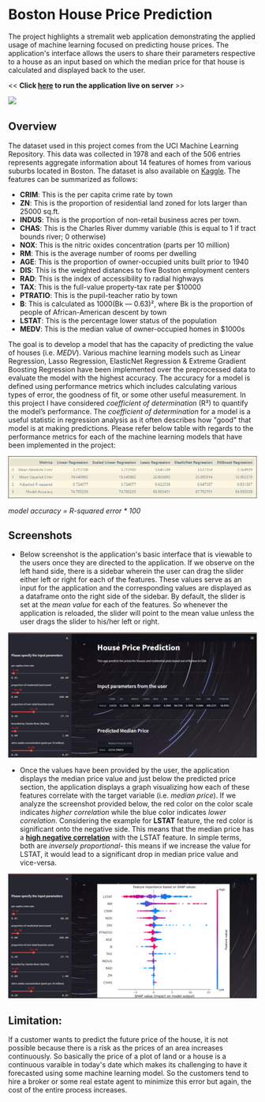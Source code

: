 # Boston House Price Prediction
The project highlights a stremalit web application demonstrating the applied usage of machine learning focused on predicting house prices. The application's interface allows the users to share their parameters respective to a house as an input based on which the median price for that house is calculated and displayed back to the user.

<< **Click [here](https://blink-house-price-predictor.herokuapp.com/) to run the application live on server** >>

<img src = ".\Images\image_4.jpg">

## Overview
The dataset used in this project comes from the UCI Machine Learning Repository. This data was collected in 1978 and each of the 506 entries represents aggregate information about 14 features of homes from various suburbs located in Boston. The dataset is also available on [Kaggle](https://www.kaggle.com/datasets/jamieleech/boston-housing-dataset). The features can be summarized as follows:
- **CRIM**: This is the per capita crime rate by town
- **ZN**: This is the proportion of residential land zoned for lots larger than 25000 sq.ft.
- **INDUS**: This is the proportion of non-retail business acres per town.
- **CHAS**: This is the Charles River dummy variable (this is equal to 1 if tract bounds river; 0 otherwise)
- **NOX**: This is the nitric oxides concentration (parts per 10 million)
- **RM**: This is the average number of rooms per dwelling
- **AGE**: This is the proportion of owner-occupied units built prior to 1940
- **DIS**: This is the weighted distances to five Boston employment centers
- **RAD**: This is the index of accessibility to radial highways
- **TAX**: This is the full-value property-tax rate per $10000
- **PTRATIO**: This is the pupil-teacher ratio by town
- **B**: This is calculated as 1000(Bk — 0.63)², where Bk is the proportion of people of African-American descent by town
- **LSTAT**: This is the percentage lower status of the population
- **MEDV**: This is the median value of owner-occupied homes in $1000s

The goal is to develop a model that has the capacity of predicting the value of houses (i.e. *MEDV*). Various machine learning models such as Linear Regression, Lasso Regression, ElasticNet Regression & Extreme Gradient Boosting Regression have been implemented over the preprocessed data to evaluate the model with the highest accuracy. The accuracy for a model is defined using performance metrics which includes calculating various types of error, the goodness of fit, or some other useful measurement. In this project I have considered *coefficient of determination* (R²) to quantify the model’s performance. The *coefficient of determination* for a model is a useful statistic in regression analysis as it often describes how "good" that model is at making predictions. Please refer below table with regards to the performance metrics for each of the machine learning models that have been implemented in the project:

<img src = ".\Images\screenshot_3.PNG">

*model accuracy = R-squared error * 100*

## Screenshots

- Below screenshot is the application's basic interface that is viewable to the users once they are directed to the application. If we observe on the left hand side, there is a sidebar wherein the user can drag the slider either left or right for each of the features. These values serve as an input for the application and the corresponding values are displayed as a dataframe onto the right side of the sidebar. By default, the slider is set at the *mean value* for each of the features. So whenever the application is reloaded, the slider will point to the mean value unless the user drags the slider to his/her left or right.

<img src = ".\Images\screenshot_1.PNG">

- Once the values have been provided by the user, the application displays the median price value and just below the predicted price section, the application displays a graph visualizing how each of these features correlate with the target variable (i.e. *median price*). If we analyze the screenshot provided below, the red color on the color scale indicates *higher correlation* while the blue color indicates *lower correlation*. Considering the example for **LSTAT** feature, the red color is significant onto the negative side. This means that the median price has a <ins>**high negative correlation**</ins> with the LSTAT feature. In simple terms, both are *inversely proportional*- this means if we increase the value for LSTAT, it would lead to a significant drop in median price value and vice-versa.

<img src = ".\Images\screenshot_2.PNG">

## Limitation:
If a customer wants to predict the future price of the house, it is not possible because there is a risk as the prices of an area increases continuously. So basically the price of a plot of land or a house is a continuous varaible in today's date which makes its challenging to have it forecasted using some machine learning model. So the customers tend to hire a broker or some real estate agent to minimize this error but again, the cost of the entire process increases.